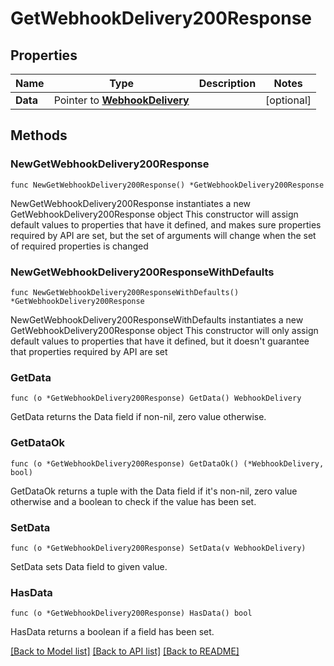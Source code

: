 # GetWebhookDelivery200Response

## Properties

Name | Type | Description | Notes
------------ | ------------- | ------------- | -------------
**Data** | Pointer to [**WebhookDelivery**](WebhookDelivery.md) |  | [optional] 

## Methods

### NewGetWebhookDelivery200Response

`func NewGetWebhookDelivery200Response() *GetWebhookDelivery200Response`

NewGetWebhookDelivery200Response instantiates a new GetWebhookDelivery200Response object
This constructor will assign default values to properties that have it defined,
and makes sure properties required by API are set, but the set of arguments
will change when the set of required properties is changed

### NewGetWebhookDelivery200ResponseWithDefaults

`func NewGetWebhookDelivery200ResponseWithDefaults() *GetWebhookDelivery200Response`

NewGetWebhookDelivery200ResponseWithDefaults instantiates a new GetWebhookDelivery200Response object
This constructor will only assign default values to properties that have it defined,
but it doesn't guarantee that properties required by API are set

### GetData

`func (o *GetWebhookDelivery200Response) GetData() WebhookDelivery`

GetData returns the Data field if non-nil, zero value otherwise.

### GetDataOk

`func (o *GetWebhookDelivery200Response) GetDataOk() (*WebhookDelivery, bool)`

GetDataOk returns a tuple with the Data field if it's non-nil, zero value otherwise
and a boolean to check if the value has been set.

### SetData

`func (o *GetWebhookDelivery200Response) SetData(v WebhookDelivery)`

SetData sets Data field to given value.

### HasData

`func (o *GetWebhookDelivery200Response) HasData() bool`

HasData returns a boolean if a field has been set.


[[Back to Model list]](../README.md#documentation-for-models) [[Back to API list]](../README.md#documentation-for-api-endpoints) [[Back to README]](../README.md)


